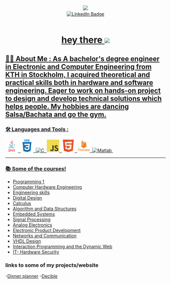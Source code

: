 <div id="header" align="center">
  <img src="https://media.giphy.com/media/M9gbBd9nbDrOTu1Mqx/giphy.gif" width="100"/>
  <div id="badges">
    <a href="https://www.linkedin.com/in/ali-suleimani-428394196/">
      <img src="https://img.shields.io/badge/LinkedIn-blue?style=for-the-badge&logo=linkedin&logoColor=white" alt="LinkedIn Badge"/>
  </div>
  <img src="https://komarev.com/ghpvc/?username=Ali-Suleimani&style=flat-square&color=blue" alt=""/>
  <h1>
    hey there
    <img src="https://media.giphy.com/media/hvRJCLFzcasrR4ia7z/giphy.gif" width="30px"/>
  </h1>
</div>
  
  :woman_technologist: About Me :
 As A bachelor's degree engineer in Electronic and Computer Engineering from KTH in Stockholm, I acquired theoretical and practical skills both in hardware and software engineering. Eager to work on hands-on project to design and develop technical solutions which helps people.
My hobbies are dancing Salsa/Bachata and go the gym.  
 ---
  ### :hammer_and_wrench: Languages and Tools :
  <div>
    <img src="https://github.com/devicons/devicon/blob/master/icons/java/java-original-wordmark.svg" title="Java" alt="Java" width="40" height="40"/>&nbsp;
    <img src="https://github.com/devicons/devicon/blob/master/icons/css3/css3-plain-wordmark.svg"  title="CSS3" alt="CSS" width="40" height="40"/>&nbsp;
    <img src="https://tse3.mm.bing.net/th?id=OIP.f9OfPQ2I9Ac7fsIOzZcVLwHaG9&pid=Api&P=0"  title="C" alt="C" width="40" height="40"/>&nbsp;
    <img src="https://github.com/devicons/devicon/blob/master/icons/javascript/javascript-original.svg" title="JavaScript" alt="JavaScript" width="40" height="40"/>&nbsp;
    <img src="https://github.com/devicons/devicon/blob/master/icons/html5/html5-original.svg" title="HTML5" alt="HTML" width="40" height="40"/>&nbsp;
    <img src="https://github.com/devicons/devicon/blob/master/icons/firebase/firebase-plain-wordmark.svg" title="Firebase" alt="Firebase" width="40" height="40"/>&nbsp;
    <img src ="https://www.nebrija.com/medios/actualidadnebrija/wp-content/uploads/sites/2/2020/05/Matlab_logo-787x459.jpg"title="Matlab" alt="Matlab" width="40" height="40"/>&nbsp;
 </div>
  
---
 ### 📚 Some of the courses!
  - [Programming 1](https://www.kth.se/student/kurser/kurs/ID1018/?l=en)
  - [Computer Hardware Engineering](https://www.kth.se/student/kurser/kurs/IS1200?periods=6&startterm=20241&l=en)
  - [Engineering skills](https://www.kth.se/student/kurser/kurs/II1300?periods=6&startterm=20232&l=en)
  - [Digital Design](https://www.kth.se/student/kurser/kurs/IE1204?periods=6&startterm=20232&l=en)
  - [Calculus](https://www.kth.se/student/kurser/kurs/IX1304?periods=6&startterm=20241&l=en)
  - [Algorithm and Data Structures](https://www.kth.se/student/kurser/kurs/ID1021?periods=0&l=en)
  - [Embedded Systems](https://www.kth.se/student/kurser/kurs/IS1300?periods=0&l=en)
  - [Signal Processing](https://www.kth.se/student/kurser/kurs/II1303?periods=0&l=en)
  - [Analog Electronics](https://www.kth.se/student/kurser/kurs/IE1202?periods=0&l=en)
  - [Electronic Product Development](https://www.kth.se/student/kurser/kurs/IE1332?periods=0&l=en)
  - [Networks and Communication](https://www.kth.se/student/kurser/kurs/IK1203?periods=0&l=en)
  - [VHDL Design](https://www.kth.se/student/kurser/kurs/IL1331?periods=0&l=en)
  - [Interaction Programming and the Dynamic Web](https://www.kth.se/student/kurser/kurs/DH2642?periods=0&l=en)
  - [IT- Hardware Security](https://www.kth.se/student/kurser/kurs/IL1333?periods=0&l=en)
  
  ### links to some of my projects/website
  -[Dinner planner](https://tw3-lab.web.app/vue/index.html#search)
  -[Decible](https://decibel-6a467.web.app/Home)
  

<!--
**Ali-Suleimani/Ali-Suleimani** is a ✨ _special_ ✨ repository because its `README.md` (this file) appears on your GitHub profile.

Here are some ideas to get you started:

- 🔭 I’m currently working on ...
- 🌱 I’m currently learning ...
- 👯 I’m looking to collaborate on ...
- 🤔 I’m looking for help with ...
- 💬 Ask me about ...
- 📫 How to reach me: ...
- 😄 Pronouns: ...
- ⚡ Fun fact: ...
-->
